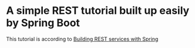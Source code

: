 # A simple REST tutorial built up easily by Spring Boot

This tutorial is according to [Building REST services with Spring](https://spring.io/guides/tutorials/rest/)
